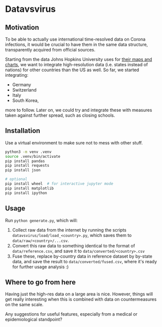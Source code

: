 # Datavsvirus

## Motivation

To be able to actually use international time-resolved data on Corona infections, it would be crucial to have them in the same data structure, transparently acquired from official sources.

Starting from the data Johns Hopkins University uses for [their maps and charts](https://coronavirus.jhu.edu/map.html), we want to integrate high-resolution data (i.e. states instead of nations) for other countries than the US as well. So far, we started integrating:

* Germany
* Switzerland
* Italy
* South Korea,

more to follow. Later on, we could try and integrate these with measures taken against further spread, such as closing schools.

## Installation

Use a virtual environment to make sure not to mess with other stuff.

```bash
python3 -m venv .venv
source .venv/bin/activate
pip install pandas
pip install requests
pip install json

# optional
pip install wheel  # for interactive jupyter mode
pip install matplotlib
pip install ipython
```

## Usage

Run `python generate.py`, which will:

1) Collect raw data from the internet by running the scripts `datavsvirus/load/load_<country>.py`, which saves them to `data/raw/<country>/...csv`.
2) Convert this raw data to something identical to the format of `data/reference.csv`, and save it to `data/converted/<country>.csv`
3) Fuse these, replace by-country data in reference dataset by by-state data, and save the result to `data/converted/fused.csv`, where it's ready for further usage analysis :)


## Where to go from here

Having just the high-res data on a large area is nice. However, things will get really interesting when this is combined with data on countermeasures on the same scale.

Any suggestions for useful features, especially from a medical or epidemiological standpoint?

